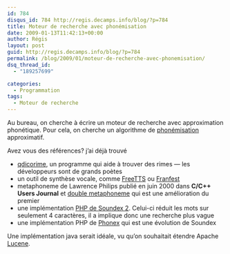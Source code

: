 ```yaml
---
id: 784
disqus_id: 784 http://regis.decamps.info/blog/?p=784
title: Moteur de recherche avec phonémisation
date: 2009-01-13T11:42:13+00:00
author: Régis
layout: post
guid: http://regis.decamps.info/blog/?p=784
permalink: /blog/2009/01/moteur-de-recherche-avec-phonemisation/
dsq_thread_id:
  - "189257699"

categories:
  - Programmation
tags:
  - Moteur de recherche
---
```

Au bureau, on cherche à écrire un moteur de recherche avec approximation phonétique. Pour cela, on cherche un algorithme de [phonémisation](http://fr.wikipedia.org/wiki/Phon%C3%A8me) approximatif.

Avez vous des références? j’ai déjà trouvé

  * [qdicorime](http://dev.ignu.fr/qdicorime/trunk/fabricationbase/perlmodule/Lingua-FR-Phonemise/lib/Lingua/FR/Phonemise.pm), un programme qui aide à trouver des rimes &#8212; les développeurs sont de grands poètes
  * un outil de synthèse vocale, comme [FreeTTS](http://freetts.sourceforge.net/) ou [Franfest](http://www.culte.org/projets/biglux/devel/lao/franfest.shtml/)
  * metaphoneme de Lawrence Philips publié en juin 2000 dans **C/C++ Users Journal** et [double metaphoneme](http://www.phpclasses.org/browse/package/240.html) qui est une amélioration du premier
  * une implémentation [PHP de Soundex 2](http://www.phpclasses.org/browse/package/2972.html). Celui-ci réduit les mots sur seulement 4 caractères, il a implique donc une recherche plus vague
  * une implémentation PHP de [Phonex](http://www.phpclasses.org/browse/package/2974.html) qui est une évolution de Soundex

Une implémentation java serait idéale, vu qu’on souhaitait étendre Apache [Lucene](http://lucene.apache.org).
